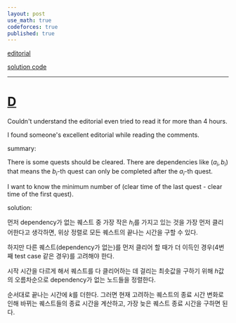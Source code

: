 ```yaml
---
layout: post
use_math: true
codeforces: true
published: true
---
```


[editorial](https://codeforces.com/blog/entry/119902?#comment-1063814)

[solution code](https://codeforces.com/contest/1863/submission/221200048)

---

# [D](https://codeforces.com/contest/1860/problem/D)

Couldn't understand the editorial even tried to read it for more than 4 hours.

I found someone's excellent editorial while reading the comments.

summary:

There is some quests should be cleared. There are dependencies like $(a_i,b_i)$ that  means the $b_i$-th quest can only be completed after the $a_i$-th quest.

I want to know the minimum number of (clear time of the last quest - clear time of the first quest).

solution:

먼저 dependency가 없는 퀘스트 중 가장 작은 $h_i$를 가지고 있는 것을 가장 먼저 클리어한다고 생각하면, 위상 정렬로 모든 퀘스트의 끝나는 시간을 구할 수 있다. 

하지만 다른 퀘스트(dependency가 없는)를 먼저 클리어 할 때가 더 이득인 경우(4번째 test case 같은 경우)를 고려해야 한다.

시작 시간을 다르게 해서 퀘스트를 다 클리어하는 데 걸리는 최솟값을 구하기 위해 $h$값의 오름차순으로 dependency가 없는 노드들을 정렬한다. 

순서대로 끝나는 시간에 $k$를 더한다. 그러면 현재 고려하는 퀘스트의 종료 시간 변화로 인해 바뀌는 퀘스트들의 종료 시간을 계산하고, 가장 늦은 퀘스트 종료 시간을 구하면 된다. 